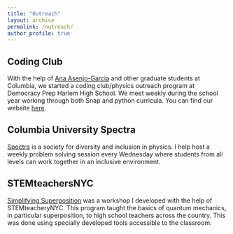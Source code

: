 ```yaml
---
title: "Outreach"
layout: archive
permalink: /outreach/
author_profile: true
---
```

## Coding Club
With the help of [Ana Asenjo-Garcia](https://anaasenjogarcia.com/index.php/outreach/) and other graduate students at Columbia, we started a coding club/physics outreach program at Democracy Prep Harlem High School. We meet weekly during the school year working through both Snap and python curricula. You can find our website [here](https://sites.google.com/view/dphhs-coding-club/home).

## Columbia University Spectra
[Spectra](https://spectra.physics.columbia.edu) is a society for diversity and inclusion in physics. I help host a weekly problem solving session every Wednesday where students from all levels can work together in an inclusive environment.

## STEMteachersNYC
[Simplifying Superposition](https://stemteachersnyc.org/simplifying-superposition-quantum-principles/) was a workshop I developed with the help of STEMteacheryNYC. This program taught the basics of quantum mechanics, in particular superposition, to high school teachers across the country. This was done using specially developed tools accessible to the classroom.
